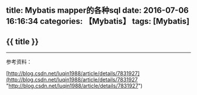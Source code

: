 title: Mybatis mapper的各种sql
date: 2016-07-06 16:16:34
categories: 【Mybatis】
tags: [Mybatis]
---
## {{ title }} ##

---

参考资料：

[http://blog.csdn.net/luqin1988/article/details/7831927](http://blog.csdn.net/luqin1988/article/details/7831927 "http://blog.csdn.net/luqin1988/article/details/7831927")